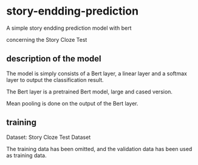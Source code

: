 # story-endding-prediction
A simple story endding prediction model with bert

concerning the Story Cloze Test

## description of the model

The model is simply consists of a Bert layer, a linear layer and a softmax layer to output the classification result.

The Bert layer is a pretrained Bert model, large and cased version.

Mean pooling is done on the output of the Bert layer.

## training

Dataset: Story Cloze Test Dataset

The training data has been omitted, and the validation data has been used as training data.
